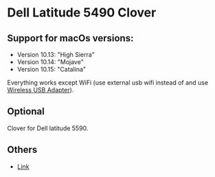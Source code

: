 # Dell Latitude 5490 Clover

## Support for macOs versions:
  - Version 10.13: "High Sierra"
  - Version 10.14: "Mojave"
  - Version 10.15: "Catalina"
 
  Everything works except WiFi (use external usb wifi instead of and use [Wireless USB Adapter](https://github.com/chris1111/Wireless-USB-Adapter)).

## Optional
  Clover for Dell latitude 5590.


## Others
- [Link](https://osxlatitude.com/forums/topic/8506-dell-latitude-inspiron-precision-vostro-xps-clover-guide)